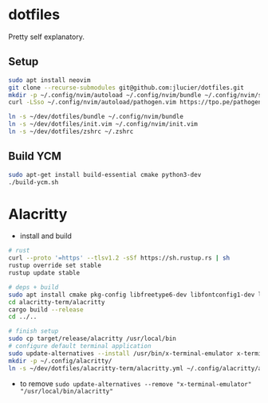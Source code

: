 # dotfiles
Pretty self explanatory.

## Setup
```bash
sudo apt install neovim
git clone --recurse-submodules git@github.com:jlucier/dotfiles.git
mkdir -p ~/.config/nvim/autoload ~/.config/nvim/bundle ~/.config/nvim/sessions
curl -LSso ~/.config/nvim/autoload/pathogen.vim https://tpo.pe/pathogen.vim

ln -s ~/dev/dotfiles/bundle ~/.config/nvim/bundle
ln -s ~/dev/dotfiles/init.vim ~/.config/nvim/init.vim
ln -s ~/dev/dotfiles/zshrc ~/.zshrc
```

## Build YCM
```bash
sudo apt-get install build-essential cmake python3-dev
./build-ycm.sh
```

# Alacritty
- install and build
```bash
# rust
curl --proto '=https' --tlsv1.2 -sSf https://sh.rustup.rs | sh
rustup override set stable
rustup update stable

# deps + build
sudo apt install cmake pkg-config libfreetype6-dev libfontconfig1-dev libxcb-xfixes0-dev python3
cd alacritty-term/alacritty
cargo build --release
cd ../..

# finish setup
sudo cp target/release/alacritty /usr/local/bin
# configure default terminal application
sudo update-alternatives --install /usr/bin/x-terminal-emulator x-terminal-emulator /usr/local/bin/alacritty 50
mkdir -p ~/.config/alacritty/
ln -s ~/dev/dotfiles/alacritty-term/alacritty.yml ~/.config/alacritty/alacritty.yml
```
- to remove `sudo update-alternatives --remove "x-terminal-emulator" "/usr/local/bin/alacritty"`
